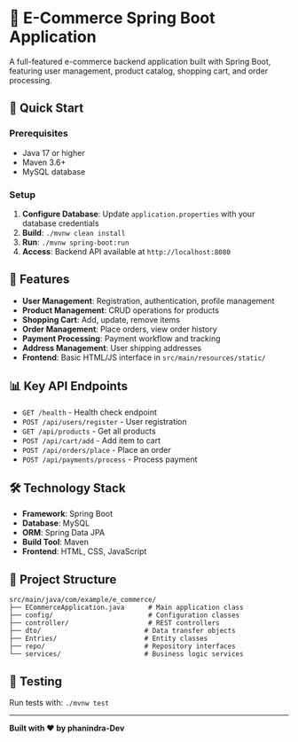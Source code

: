 # 🛒 E-Commerce Spring Boot Application

A full-featured e-commerce backend application built with Spring Boot, featuring user management, product catalog, shopping cart, and order processing.

## 🚀 Quick Start

### Prerequisites
- Java 17 or higher
- Maven 3.6+
- MySQL database

### Setup
1. **Configure Database**: Update `application.properties` with your database credentials
2. **Build**: `./mvnw clean install`
3. **Run**: `./mvnw spring-boot:run`
4. **Access**: Backend API available at `http://localhost:8080`

## 🎯 Features

- **User Management**: Registration, authentication, profile management
- **Product Management**: CRUD operations for products
- **Shopping Cart**: Add, update, remove items
- **Order Management**: Place orders, view order history
- **Payment Processing**: Payment workflow and tracking
- **Address Management**: User shipping addresses
- **Frontend**: Basic HTML/JS interface in `src/main/resources/static/`

## 📊 Key API Endpoints

- `GET /health` - Health check endpoint
- `POST /api/users/register` - User registration
- `GET /api/products` - Get all products
- `POST /api/cart/add` - Add item to cart
- `POST /api/orders/place` - Place an order
- `POST /api/payments/process` - Process payment

## 🛠️ Technology Stack

- **Framework**: Spring Boot
- **Database**: MySQL
- **ORM**: Spring Data JPA
- **Build Tool**: Maven
- **Frontend**: HTML, CSS, JavaScript

## 📁 Project Structure

```
src/main/java/com/example/e_commerce/
├── ECommerceApplication.java      # Main application class
├── config/                        # Configuration classes
├── controller/                    # REST controllers
├── dto/                          # Data transfer objects
├── Entries/                      # Entity classes
├── repo/                         # Repository interfaces
└── services/                     # Business logic services
```

## 🧪 Testing

Run tests with: `./mvnw test`

---

**Built with ❤️ by phanindra-Dev**
